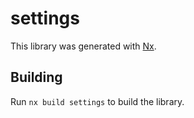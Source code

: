 # settings

This library was generated with [Nx](https://nx.dev).

## Building

Run `nx build settings` to build the library.
